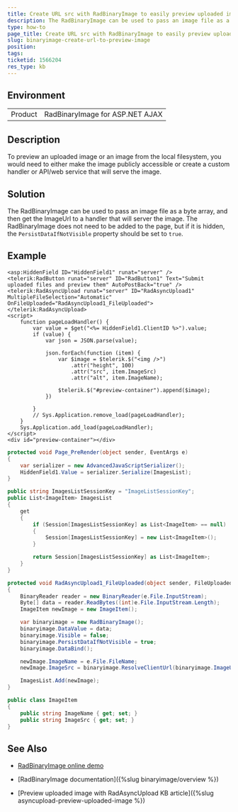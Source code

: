 ```yaml
---
title: Create URL src with RadBinaryImage to easily preview uploaded images
description: The RadBinaryImage can be used to pass an image file as a byte array, and then get the ImageUrl to a handler that will server the image.
type: how-to
page_title: Create URL src with RadBinaryImage to easily preview uploaded images
slug: binaryimage-create-url-to-preview-image
position: 
tags: 
ticketid: 1566204
res_type: kb
---
```


## Environment
<table>
	<tbody>
		<tr>
			<td>Product</td>
			<td>RadBinaryImage for ASP.NET AJAX</td>
		</tr>
	</tbody>
</table>


## Description
To preview an uploaded image or an image from the local filesystem, you would need to either make the image publicly accessible or create a custom handler or API/web service that will serve the image.

## Solution
The RadBinaryImage can be used to pass an image file as a byte array, and then get the ImageUrl to a handler that will server the image. The RadBinaryImage does not need to be added to the page, but if it is hidden, the `PersistDataIfNotVisible` property should be set to `true`. 


## Example

````ASP.NET
<asp:HiddenField ID="HiddenField1" runat="server" />
<telerik:RadButton runat="server" ID="RadButton1" Text="Submit uploaded files and preview them" AutoPostBack="true" />
<telerik:RadAsyncUpload runat="server" ID="RadAsyncUpload1" MultipleFileSelection="Automatic" OnFileUploaded="RadAsyncUpload1_FileUploaded"></telerik:RadAsyncUpload>
<script>
    function pageLoadHandler() {
        var value = $get("<%= HiddenField1.ClientID %>").value;
        if (value) {
            var json = JSON.parse(value);
                    
            json.forEach(function (item) {
                var $image = $telerik.$("<img />")
                    .attr("height", 100)
                    .attr("src", item.ImageSrc)
                    .attr("alt", item.ImageName);

                $telerik.$("#preview-container").append($image);
            })

        }
        // Sys.Application.remove_load(pageLoadHandler);  
    }
    Sys.Application.add_load(pageLoadHandler);
</script>
<div id="preview-container"></div>
````

````C#
protected void Page_PreRender(object sender, EventArgs e)
{
    var serializer = new AdvancedJavaScriptSerializer();
    HiddenField1.Value = serializer.Serialize(ImagesList);
}

public string ImagesListSessionKey = "ImageListSessionKey";
public List<ImageItem> ImagesList
{
    get
    {
        if (Session[ImagesListSessionKey] as List<ImageItem> == null)
        {
            Session[ImagesListSessionKey] = new List<ImageItem>();
        }

        return Session[ImagesListSessionKey] as List<ImageItem>;
    }
}

protected void RadAsyncUpload1_FileUploaded(object sender, FileUploadedEventArgs e)
{
    BinaryReader reader = new BinaryReader(e.File.InputStream);
    Byte[] data = reader.ReadBytes((int)e.File.InputStream.Length);
    ImageItem newImage = new ImageItem();

    var binaryimage = new RadBinaryImage();
    binaryimage.DataValue = data;
    binaryimage.Visible = false;
    binaryimage.PersistDataIfNotVisible = true;
    binaryimage.DataBind();

    newImage.ImageName = e.File.FileName;
    newImage.ImageSrc = binaryimage.ResolveClientUrl(binaryimage.ImageUrl);

    ImagesList.Add(newImage);
}

public class ImageItem
{
    public string ImageName { get; set; }
    public string ImageSrc { get; set; }
}
````

## See Also

* [RadBinaryImage online demo](https://demos.telerik.com/aspnet-ajax/binaryimage/examples/overview/defaultcs.aspx)
  
* [RadBinaryImage documentation]({%slug binaryimage/overview %})

* [Preview uploaded image with RadAsyncUpload KB article]({%slug asyncupload-preview-uploaded-image %})
